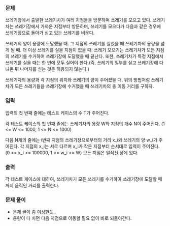 ### 문제

쓰레기장에서 출발한 쓰레기차가 여러 지점들을 방문하며 쓰레기를 모으고 있다. 쓰레기차는 쓰레기장에서 가까운 지점부터 방문하며, 쓰레기를 모으다가 다음과 같은 경우에 쓰레기장으로 돌아가 싣고 있는 쓰레기를 비운다.

쓰레기의 양이 용량에 도달했을 때.
그 지점의 쓰레기를 실었을 때 쓰레기차의 용량을 넘게 될 때.
더 이상 쓰레기를 실을 지점이 없을 때.
쓰레기 모으기는 쓰레기차가 모든 지점의 쓰레기를 수거하여 쓰레기장에 도달했을 때 끝난다. 또한, 쓰레기차가 특정 지점에서 쓰레기를 실을 때는 한 번에 모두 실어야 한다.(즉, 쓰레기의 일부를 싣고 쓰레기장에 다녀온 뒤 나머지를 싣는 것은 허용되지 않는다.)

쓰레기차의 용량과 각 지점의 위치와 쓰레기의 양이 주어졌을 때, 위의 방법처럼 쓰레기차가 모든 쓰레기들을 쓰레기장에 수거했을 때 쓰레기차의 총 이동 거리를 구하자.

### 입력

입력의 첫 번째 줄에는 테스트 케이스의 수 T가 주어진다.

각 테스트 케이스의 첫 번째 줄에는 쓰레기차의 용량 W와 지점의 개수 N이 주어진다. (1 <= W <= 1000, 1 <= N <= 1000)

다음 N개의 줄에는 i번째 지점의 쓰레기장으로부터의 거리 x_i와 쓰레기의 양 w_i가 주어진다. 각 지점의 x_i는 서로 다르며 x_i가 작은 지점부터 순서대로 입력이 주어진다. (0 <= x_i <= 100000, 1 <= w_i <= W) 모든 지점은 일직선 상에 있다.

### 출력

각 테스트 케이스에 대하여, 쓰레기차가 모든 쓰레기를 수거하여 쓰레기장에 도달할 때까지 움직인 거리를 출력한다.

### 문제 풀이

- 문제 글이 좀 이상한듯..
- 용량이 다 차면 다음 지점으로 이동할 필요 없이 바로 되돌아간다.

